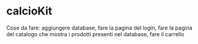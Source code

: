 # calcioKit
Cose da fare: aggiungere database, fare la pagina del login, fare la pagina del catalogo che mostra i prodotti presenti nel database, fare il carrello
